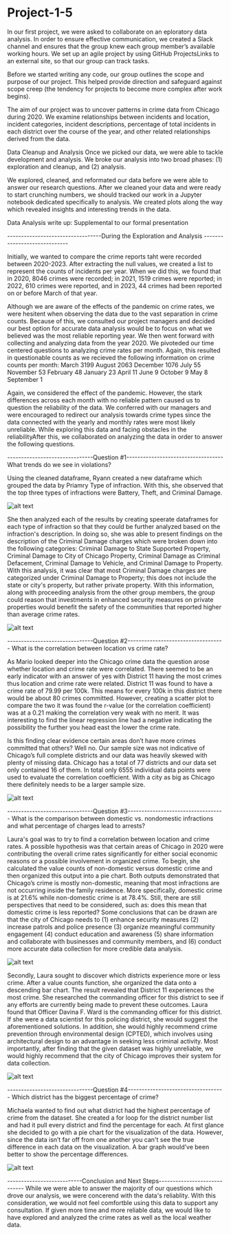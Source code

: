 # Project-1-5
In our first project, we were asked to collaborate on an eploratory data analysis. In order to ensure effective communication, we created a Slack channel and ensures that the group knew each group member’s available working hours. We set up an agile project by using GitHub ProjectsLinks to an external site, so that our group can track tasks.

Before we started writing any code, our group outlines the scope and purpose of our project. This helped provide direction and safeguard against scope creep (the tendency for projects to become more complex after work begins).

The aim of our project was to uncover patterns in crime data from Chicago during 2020. We examine relationships between incidents and location, incident categories, incident descriptions, percentage of total incidents in each district over the course of the year, and other related relationships derived from the data.

Data Cleanup and Analysis
Once we picked our data, we were able to tackle development and analysis.
We broke our analysis into two broad phases: (1) exploration and cleanup, and (2) analysis.

We explored, cleaned, and reformated our data before we were able to answer our research questions. 
After we cleaned your data and were ready to start crunching numbers, we should tracked our work in a Jupyter notebook dedicated specifically to analysis. We created plots along the way which revealed insights and interesting trends in the data.

Data Analysis write up: Supplemental to our formal presentation

----------------------------------During the Exploration and Analysis -----------------------------

Initially, we wanted to compare the crime reports taht were recorded between 2020-2023. After extracting the null values, we created a list to represent the counts of incidents per year. When we did this, we found that in 2020, 8046 crimes were recorded; in 2021, 1519 crimes were reported; in 2022, 610 crimes were reported, and in 2023, 44 crimes had been reported on or before March of that year. 

Although we are aware of the effects of the pandemic on crime rates, we were hesitent when observing the data due to the vast separation in crime counts. Because of this, we consulted our project managers and decided our best option for accurate data analysis would be to focus on what we believed was the most reliable reporting year. We then went forward with collecting and analyzing data from the year 2020. We pivoteded our time centered questions to analyzing crime rates per month. Again, this resulted in questionable counts as we recieved the following information on crime counts per month: 
March        3199
August       2063
December     1076
July           55
November       53
February       48
January        23
April          11
June            9
October         9
May             8
September       1

Again, we considered the effect of the pandemic. However, the stark differences across each month with no reliable pattern caused us to question the reliability of the data. We conferred with our managers and were encouraged to redirect our analysis towards crime types since the data connected with the yearly and monthly rates were most likely unreliable. While exploring this data and facing obstacles in the reliabilityAfter this, we collaborated on analyzing the data in order to answer the following questions.

-------------------------------Question #1-----------------------------------
What trends do we see in violations?

Using the cleaned dataframe, Ryann created a new dataframe which grouped the data by Priamry Type of infraction. With this, she observed that the top three types of infractions were Battery, Theft, and Criminal Damage. 

![alt text](https://github.com/msryannhawkins/Project-1-5/blob/main/Chicago%20Analysis/Incidents_bar.png
 "Top Three Bar")

She then analyzed each of the results by creating speerate dataframes for each type of infraction so that they could be further analyzed based on the infraction's description. In doing so, she was able to present findings on the description of the Criminal Damage charges which were broken down into the following categories: Criminal Damage to State Supported Property, Criminal Damage to City of Chicago Property, Criminal Damage as Criminal Defacement, Criminal Damage to Vehicle, and Criminal Damage to Property. With this analysis, it was clear that most Criminal Damage charges are categorized under Criminal Damage to Property; this does not include the state or city's property, but rather private property. With this information, along with proceeding analysis from the other group members, the group could reason that investments in enhanced security measures on private properties would benefit the safety of the communities that reported higher than average crime rates.

![alt text](https://github.com/msryannhawkins/Project-1-5/blob/main/Chicago%20Analysis/CD_Pie.png
 "Pie Chart")

-------------------------------Question #2-----------------------------------
What is the correlation between location vs crime rate?

As Mario looked deeper into the Chicago crime data the question arose whether location and crime rate were correlated. There seemed to be an early indicator with an answer of yes with District 11 having the most crimes thus location and crime rate were related. District 11 was found to have a crime rate of 79.99 per 100k. This means for every 100k in this district there would be about 80 crimes committed. However, creating a scatter plot to compare the two it was found the r-value (or the correlation coefficient) was at a 0.21 making the correlation very weak with no merit. It was interesting to find the linear regression line had a negative indicating the possibility the further you head east the lower the crime rate.



Is this finding clear evidence certain areas don’t have more crimes committed that others? Well no. Our sample size was not indicative of Chicago’s full complete districts and our data was heavily skewed with plenty of missing data. Chicago has a total of 77 districts and our data set only contained 16 of them. In total only 6555 individual data points were used to evaluate the correlation coefficient. With a city as big as Chicago there definitely needs to be a larger sample size.

![alt text](https://github.com/msryannhawkins/Project-1-5/blob/main/Chicago%20Analysis/LinReg_CR.png
 "Line Regression")

-------------------------------Question #3-----------------------------------
What is the comparison between domestic vs. nondomestic infractions and what percentage of charges lead to arrests?

Laura's goal was to try to find a correlation between location and crime rates. A possible hypothesis was that certain areas of Chicago in 2020 were contributing the overall crime rates significantly for either social economic reasons or a possible involvement in organized crime. To begin, she calculated the value counts of non-domestic versus domestic crime and then organized this output into a pie chart. Both outputs demonstrated that Chicago’s crime is mostly non-domestic, meaning that most infractions are not occurring inside the family residence. More specifically, domestic crime is at 21.6% while non-domestic crime is at 78.4%. Still, there are still perspectives that need to be considered, such as: does this mean that domestic crime is less reported? Some conclusions that can be drawn are that the city of Chicago needs to (1) enhance security measures (2) increase patrols and police presence (3) organize meaningful community engagement (4) conduct education and awareness (5) share information and collaborate with businesses and community members, and (6) conduct more accurate data collection for more credible data analysis.

![alt text](https://github.com/msryannhawkins/Project-1-5/blob/main/Chicago%20Analysis/DvsND_Pie.png
 "Domestic VS NonDomestic")

Secondly, Laura sought to discover which districts experience more or less crime. After a value counts function, she organized the data onto a descending bar chart. The result revealed that District 11 experiences the most crime. She researched the commanding officer for this district to see if any efforts are currently being made to prevent these outcomes. Laura found that Officer Davina F. Ward is the commanding officer for this district. If she were a data scientist for this policing district, she would suggest the aforementioned solutions. In addition, she would highly recommend crime prevention through environmental design (CPTED), which involves using architectural design to an advantage in seeking less criminal activity. Most importantly, after finding that the given dataset was highly unreliable, we would highly recommend that the city of Chicago improves their system for data collection. 

![alt text](https://github.com/msryannhawkins/Project-1-5/blob/main/Chicago%20Analysis/District_bar.png
 "District Comparison Bar Graph")

-------------------------------Question #4-----------------------------------
Which district has the biggest percentage of crime?

Michaela wanted to find out what district had the highest percentage of crime from the dataset. She created a for loop for the district number list and had it pull every district and find the percentage for each. At first glance she decided to go with a pie chart for the visualization of the data. However, since the data isn’t far off from one another you can't see the true difference in each data on the visualization. A bar graph would’ve been better to show the percentage differences.

![alt text](https://github.com/msryannhawkins/Project-1-5/blob/main/Chicago%20Analysis/CRPercent_Pie.png
 "District Comparison Pie Chart")

---------------------------Conclusion and Next Steps-----------------------------
While we were able to answer the majority of our questions which drove our analysis, we were concerend with the data's reliablity. With this consideration, we would not feel comfortble using this data to support any consultation. If given more time and more reliable data, we would like to have explored and analyzed the crime rates as well as the local weather data. 